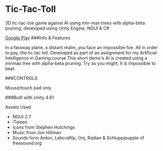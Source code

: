 # Tic-Tac-Toll
3D tic-tac-toe game against AI using min-max trees with alpha-beta pruning; developed using Unity Engine, NGUI &amp; C#

[Google Play](https://play.google.com/store/apps/details?id=com.Altelus.TicTacToll&hl=en)
###Info & Features

In a faraway plane, a distant realm, you face an impossible foe. All in order to pay, the tic tac toll.
Developed as part of an assignment for my Artificial Intelligence in Gaming course This short demo's AI is created using a minmax tree with alpha-beta pruning. Try as you might, It is impossible to beat.

###CONTROLS

Mouse/touch pad only
	
###Built with Unity 4.61

Assets Used

 - NGUI 2.7
 - iTween
 - Icons from Stephen Hutchings
 - Music from Jon Hillman
 - Sounds form Anton, Lebcraftlp, Onj, Radian & Schluppipupple of freesound.org
